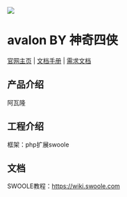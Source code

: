 ![](https://raw.github.com/niboge/avalon/master/docs/logo-saber.jpg)

# avalon BY 神奇四侠

[官网主页](http://shikii.cc) | [文档手册](http://shikii.cc) | [需求文档](https://github.com/niboge/avalon/blob/master/docs/%E6%B8%B8%E6%88%8F%E8%A7%84%E5%88%99-%E9%9C%80%E6%B1%82%E6%96%87%E6%A1%A3.md)

## 产品介绍
  阿瓦隆


## 工程介绍
  框架：php扩展swoole


## 文档
  SWOOLE教程：https://wiki.swoole.com

